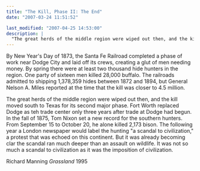 ```yaml
---
title: "The Kill, Phase II: The End"
date: "2007-03-24 11:51:52"

last_modified: "2007-04-25 14:53:00"
description: |
  "The great herds of the middle region were wiped out then, and the kill moved south to Texas for its second major phase..."
---
```


By New Year's Day of 1873, the Santa Fe Railroad completed a phase of work near Dodge City and laid off its crews, creating a glut of men needing money. By spring there were at least two thousand hide hunters in the region. One party of sixteen men killed 28,000 buffalo. The railroads admitted to shipping 1,378,359 hides between 1872 and 1894, but General Nelson A. Miles reported at the time that the kill was closer to 4.5 million.

   The great herds of the middle region were wiped out then, and the kill moved south to Texas for its second major phase. Fort Worth replaced Dodge as teh trade center only three years after trade at Dodge had begun. In the fall of 1875, Tom Nixon set a new record for the southern hunters. From September 15 to October 20, he alone killed 2,173 bison. The following year a London newspaper would label the hunting "a scandal to civilization," a protest that was echoed on this continent. But it was already becoming clar the scandal ran much deeper than an assault on wildlife. It was not so much a scandal to civilization as it was the imposition of civilization.

Richard Manning
_Grassland_
1995
